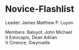 # Novice-Flashlist

Leader: James Matthew P. Luyon

Members: Baluyot, John Michael \
\t Estocapio, Dean Adrian \
\t Cinence, Gwynuelle 
